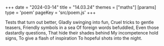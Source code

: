 +++
date = "2024-03-14"
title = "14.03.24"
themes = ["maths"]
[params]
  type = 'poem'
  pageKey = 'src/poem.js'
+++

Tests that turn out better,
Gladly swinging into fun,
Cruel tricks to gentle teasers,
Friendly symbols in a sea
Of foreign words befuddled,
Even those dastardly questions,
That hide their shades behind
My incompetence hold signs,
To give a flash of inspiration
To hopeful shots into the night.
